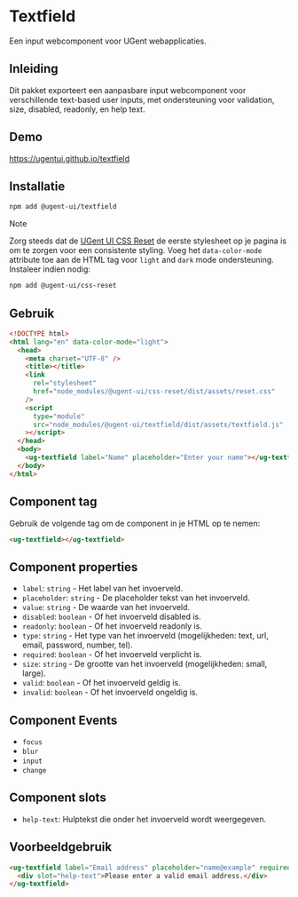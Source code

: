 # Textfield

Een input webcomponent voor UGent webapplicaties.

## Inleiding

Dit pakket exporteert een aanpasbare input webcomponent voor verschillende text-based user inputs, met ondersteuning voor validation, size, disabled, readonly, en help text.

## Demo

https://ugentui.github.io/textfield

## Installatie

```bash
npm add @ugent-ui/textfield
```

> [!NOTE]
> Zorg steeds dat de [UGent UI CSS Reset](https://www.npmjs.com/package/@ugent-ui/css-reset?activeTab=readme) de eerste stylesheet op je pagina is om te zorgen voor een consistente styling. Voeg het `data-color-mode` attribute toe aan de HTML tag voor `light` and `dark` mode ondersteuning. Instaleer indien nodig:

```bash
npm add @ugent-ui/css-reset
```

## Gebruik

```html
<!DOCTYPE html>
<html lang="en" data-color-mode="light">
  <head>
    <meta charset="UTF-8" />
    <title></title>
    <link
      rel="stylesheet"
      href="node_modules/@ugent-ui/css-reset/dist/assets/reset.css"
    />
    <script
      type="module"
      src="node_modules/@ugent-ui/textfield/dist/assets/textfield.js"
    ></script>
  </head>
  <body>
    <ug-textfield label="Name" placeholder="Enter your name"></ug-textfield>
  </body>
</html>
```

## Component tag

Gebruik de volgende tag om de component in je HTML op te nemen:

```html
<ug-textfield></ug-textfield>
```

## Component properties

- `label`: `string` - Het label van het invoerveld.
- `placeholder`: `string` - De placeholder tekst van het invoerveld.
- `value`: `string` - De waarde van het invoerveld.
- `disabled`: `boolean` - Of het invoerveld disabled is.
- `readonly`: `boolean` - Of het invoerveld readonly is.
- `type`: `string` - Het type van het invoerveld (mogelijkheden: text, url, email, password, number, tel).
- `required`: `boolean` - Of het invoerveld verplicht is.
- `size`: `string` - De grootte van het invoerveld (mogelijkheden: small, large).
- `valid`: `boolean` - Of het invoerveld geldig is.
- `invalid`: `boolean` - Of het invoerveld ongeldig is.

## Component Events

- `focus`
- `blur`
- `input`
- `change`

## Component slots

- `help-text`: Hulptekst die onder het invoerveld wordt weergegeven.

## Voorbeeldgebruik

```html
<ug-textfield label="Email address" placeholder="name@example" required invalid>
  <div slot="help-text">Please enter a valid email address.</div>
</ug-textfield>
```
